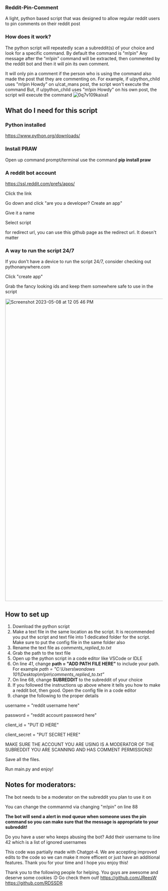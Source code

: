 ### Reddit-Pin-Comment
A light, python based script that was designed to allow regular reddit users to pin comments on their reddit post


### How does it work?
The python script will repeatedly scan a subreddit(s) of your choice and look for a specific command. By default the command is "m!pin"
Any message after the "m!pin" command will be extracted, then commented by the reddit bot and then it will pin its own comment.

It will only pin a comment if the person who is using the command also made the post that they are commenting on.
For example, if u/python_child uses "m!pin Howdy" on u/cat_mans post, the script won't execute the command
But, if u/python_child uses "m!pin Howdy" on his own post, the script will execute the command
![0q7v109kaixa1](https://user-images.githubusercontent.com/112908676/236886714-34bea20c-2cef-4909-9d62-d514233aaf11.jpeg)


## What do I need for this script
### Python installed
https://www.python.org/downloads/

### Install PRAW
Open up command prompt/terminal
use the command
**pip install praw**

### A reddit bot account
https://ssl.reddit.com/prefs/apps/

Click the link

Go down and click "are you a developer? Create an app"

Give it a name

Select script

for redirect url, you can use this github page as the redirect url. It doesn't matter

### A way to run the script 24/7 
If you don't have a device to run the script 24/7, consider checking out pythonanywhere.com

Click "create app"

Grab the fancy looking ids and keep them somewhere safe to use in the script

<img width="964" alt="Screenshot 2023-05-08 at 12 05 46 PM" src="https://user-images.githubusercontent.com/112908676/236886306-2466303c-717f-4b03-822e-fec18e52944d.png">



## How to set up
1) Download the python script
2) Make a text file in the same location as the script. It is recommended you put the script and text file into 1 dedicated folder for the script. Make sure to put the config file in the same folder also
3) Rename the text file as *comments_replied_to.txt*
4) Grab the path to the text file
5) Open up the python script in a code editor like VSCode or IDLE
6) On line *41*, change **path = "ADD PATH FILE HERE"** to include your path. For example *path = "C:\\Users\\wondows 101\\Desktop\\m!pin\\comments_replied_to.txt"*
7) On line 68, change **SUBREDDIT** to the subreddit of your choice
8) If you followed the instructions up above where it tells you how to make a reddit bot, then good. Open the config file in a code editor
9) change the following to the proper details

username = "reddit username here"

password = "reddit account password here"

client_id = "PUT ID HERE"

client_secret = "PUT SECRET HERE"

MAKE SURE THE ACCOUNT YOU ARE USING IS A MODERATOR OF THE SUBREDDIT YOU ARE SCANNING AND HAS COMMENT PERMISSIONS!

Save all the files.

Run main.py and enjoy!



## Notes for moderators:
The bot needs to be a moderator on the subreddit you plan to use it on

You can change the commanmd via changing "m!pin" on line 88

**The bot will send a alert in mod queue when someone uses the pin command so you can make sure that the message is appropriate to your subreddit!**

Do you have a user who keeps abusing the bot? Add their username to line 42 which is a list of ignored usernames




This code was partially made with Chatgpt-4. We are accepting improved edits to the code so we can make it more efficent or just have an additional features. Thank you for your time and I hope you enjoy this!


Thank you to the following people for helping. You guys are awesome and deserve some cookies :D
Go check them out!
https://github.com/JReesW
https://github.com/RDSSDR
